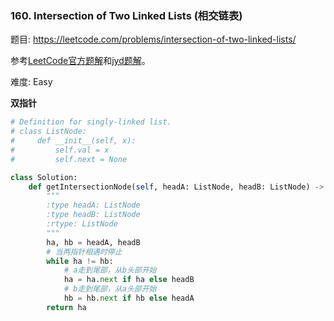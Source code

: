 ### 160. Intersection of Two Linked Lists (相交链表)

题目:
<https://leetcode.com/problems/intersection-of-two-linked-lists/>

参考[LeetCode官方题解](https://leetcode-cn.com/problems/intersection-of-two-linked-lists/solution/xiang-jiao-lian-biao-by-leetcode/)和[jyd题解](https://leetcode-cn.com/problems/intersection-of-two-linked-lists/solution/intersection-of-two-linked-lists-shuang-zhi-zhen-l/)。

难度:   Easy


**双指针**

```python
# Definition for singly-linked list.
# class ListNode:
#     def __init__(self, x):
#         self.val = x
#         self.next = None

class Solution:
    def getIntersectionNode(self, headA: ListNode, headB: ListNode) -> ListNode:
        """
        :type headA: ListNode
        :type headB: ListNode
        :rtype: ListNode
        """
        ha, hb = headA, headB
        # 当两指针相遇时停止
        while ha != hb:
            # a走到尾部，从b头部开始
            ha = ha.next if ha else headB
            # b走到尾部，从a头部开始
            hb = hb.next if hb else headA
        return ha
```
